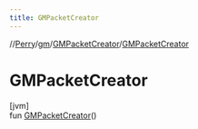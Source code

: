```yaml
---
title: GMPacketCreator
---
```

//[Perry](../../../index.html)/[gm](../index.html)/[GMPacketCreator](index.html)/[GMPacketCreator](-g-m-packet-creator.html)



# GMPacketCreator



[jvm]\
fun [GMPacketCreator](-g-m-packet-creator.html)()




